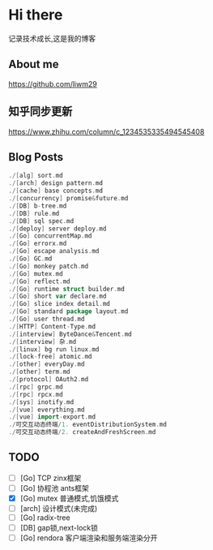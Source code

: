 # Hi there
记录技术成长,这是我的博客
## About me
https://github.com/liwm29
## 知乎同步更新
https://www.zhihu.com/column/c_1234535335494545408
## Blog Posts
```go
./[alg] sort.md
./[arch] design pattern.md
./[cache] base concepts.md
./[concurrency] promise&future.md
./[DB] b-tree.md
./[DB] rule.md
./[DB] sql spec.md
./[deploy] server deploy.md
./[Go] concurrentMap.md
./[Go] errorx.md
./[Go] escape analysis.md
./[Go] GC.md
./[Go] monkey patch.md
./[Go] mutex.md
./[Go] reflect.md
./[Go] runtime struct builder.md
./[Go] short var declare.md
./[Go] slice index detail.md
./[Go] standard package layout.md
./[Go] user thread.md
./[HTTP] Content-Type.md
./[interview] ByteDance&Tencent.md
./[interview] 杂.md
./[linux] bg run linux.md
./[lock-free] atomic.md
./[other] everyDay.md
./[other] term.md
./[protocol] OAuth2.md
./[rpc] grpc.md
./[rpc] rpcx.md
./[sys] inotify.md
./[vue] everything.md
./[vue] import-export.md
./可交互动态终端/1. eventDistributionSystem.md
./可交互动态终端/2. createAndFreshScreen.md
```
## TODO

- [ ] [Go] TCP zinx框架
- [ ] [Go] 协程池 ants框架
- [x] [Go] mutex 普通模式,饥饿模式
- [ ] [arch] 设计模式(未完成)
- [ ] [Go] radix-tree
- [ ] [DB] gap锁,next-lock锁
- [ ] [Go] rendora 客户端渲染和服务端渲染分开

<!-- ## Recommend

```go
./[cache] base concepts.md
./[Go] concurrentMap.md
./[Go] standard package layout.md
./[rpc] rpcx.md
./[lock-free] atomic.md
``` -->
